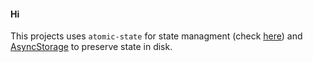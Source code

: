 #### Hi

This projects uses `atomic-state` for state managment (check [here](https://github.com/atomic-state/atomic-state)) and [AsyncStorage](https://github.com/react-native-async-storage/async-storage) to preserve state in disk.